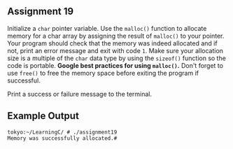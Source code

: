 ## Assignment 19
Initialize a `char` pointer variable. Use the `malloc()` function to allocate memory for a char array by assigning the result of `malloc()` to your pointer. Your program should check that the memory was indeed allocated and if not, print an error message and exit with code `1`. Make sure your allocation size is a multiple of the `char` data type by using the `sizeof()` function so the code is portable. **Google best practices for using `malloc()`.** Don't forget to use `free()` to free the memory space before exiting the program if successful. 

Print a success or failure message to the terminal. 

## Example Output
```terminal_session
tokyo:~/LearningC/ # ./assignment19                                        
Memory was successfully allocated.# 
```
